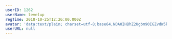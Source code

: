 ```yaml
---
userID: 1262
userName: levelup
regTime: 2018-10-25T12:26:00.000Z
avatar: 'data:text/plain; charset=utf-8;base64,NDA0IHBhZ2Ugbm90IGZvdW5kCg=='
userURL: null
---
```



